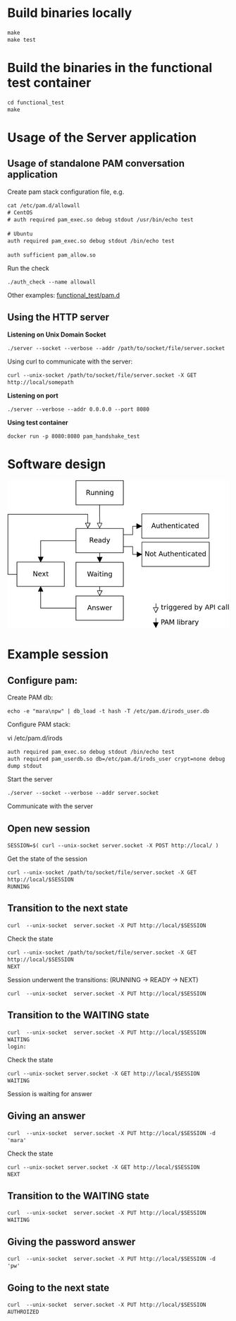 # Build binaries locally

```
make 
make test
```

# Build the binaries in the functional test container

```
cd functional_test
make
```

# Usage of the Server application

## Usage of standalone PAM conversation application

Create pam stack configuration file, e.g.
```
cat /etc/pam.d/allowall
# CentOS
# auth required pam_exec.so debug stdout /usr/bin/echo test

# Ubuntu 
auth required pam_exec.so debug stdout /bin/echo test

auth sufficient pam_allow.so
```

Run the check
```
./auth_check --name allowall
```

Other examples:
[functional_test/pam.d](pam.d)


## Using the HTTP server
**Listening on Unix Domain Socket**

```
./server --socket --verbose --addr /path/to/socket/file/server.socket
```

Using curl to communicate with the server:

```
curl --unix-socket /path/to/socket/file/server.socket -X GET http://local/somepath
```


**Listening on port**

```
./server --verbose --addr 0.0.0.0 --port 8080
```

**Using test container**

```
docker run -p 8080:8080 pam_handshake_test
```

# Software design

![StateDiagram](doc/StateDiagram.png)

# Example session

## Configure pam:

Create PAM db:
```
echo -e "mara\npw" | db_load -t hash -T /etc/pam.d/irods_user.db
```

Configure PAM stack:

vi /etc/pam.d/irods
```
auth required pam_exec.so debug stdout /bin/echo test
auth required pam_userdb.so db=/etc/pam.d/irods_user crypt=none debug dump stdout
```

Start the server
```
./server --socket --verbose --addr server.socket
```

Communicate with the server

## Open new session

```
SESSION=$( curl --unix-socket server.socket -X POST http://local/ )
```

Get the state of the session
```
curl --unix-socket /path/to/socket/file/server.socket -X GET http://local/$SESSION
RUNNING
```

## Transition to the next state

```
curl  --unix-socket  server.socket -X PUT http://local/$SESSION
```

Check the state
```
curl --unix-socket /path/to/socket/file/server.socket -X GET http://local/$SESSION
NEXT
```
Session underwent the transitions: (RUNNING -> READY -> NEXT)

```
curl  --unix-socket  server.socket -X PUT http://local/$SESSION
```

## Transition to the WAITING state

```
curl  --unix-socket  server.socket -X PUT http://local/$SESSION
WAITING
login:
```

Check the state
```
curl --unix-socket server.socket -X GET http://local/$SESSION
WAITING
```
Session is waiting for answer

## Giving an answer

```
curl  --unix-socket  server.socket -X PUT http://local/$SESSION -d 'mara'
```

Check the state
```
curl --unix-socket server.socket -X GET http://local/$SESSION
NEXT
```

## Transition to the WAITING state
```
curl  --unix-socket  server.socket -X PUT http://local/$SESSION
WAITING
```

## Giving the password answer

```
curl  --unix-socket  server.socket -X PUT http://local/$SESSION -d 'pw'
```

## Going to the next state
```
curl  --unix-socket  server.socket -X PUT http://local/$SESSION
AUTHROIZED
```








